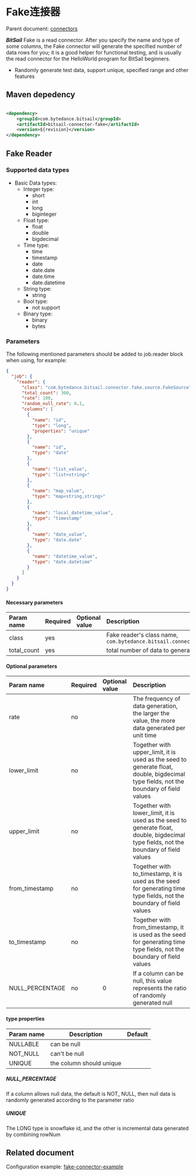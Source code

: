 # Fake连接器

Parent document: [connectors](../README.md)

***BitSail*** Fake is a read connector. After you specify the name and type of some columns, the Fake connector will
generate the specified number of data rows for you; it is a good helper for functional testing, and is usually the read
connector for the HelloWorld program for BitSail beginners.

- Randomly generate test data, support unique, specified range and other features

## Maven depedency

```xml

<dependency>
    <groupId>com.bytedance.bitsail</groupId>
    <artifactId>bitsail-connector-fake</artifactId>
    <version>${revision}</version>
</dependency>
```

## Fake Reader

### Supported data types

- Basic Data types:
	- Integer type:
		- short
		- int
		- long
		- biginteger
	- Float type:
		- float
		- double
		- bigdecimal
	- Time type:
		- time
		- timestamp
		- date
		- date.date
		- date.time
		- date.datetime
	- String type:
		- string
	- Bool type:
		- not support
	- Binary type:
		- binary
		- bytes

### Parameters

The following mentioned parameters should be added to job.reader block when using, for example:

```json
{
  "job": {
    "reader": {
      "class": "com.bytedance.bitsail.connector.fake.source.FakeSource",
      "total_count": 300,
      "rate": 100,
      "random_null_rate": 0.1,
      "columns": [
        {
          "name": "id",
          "type": "long",
          "properties": "unique"
        },
        {
          "name": "id",
          "type": "date"
        },
        {
          "name": "list_value",
          "type": "list<string>"
        },
        {
          "name": "map_value",
          "type": "map<string,string>"
        },
        {
          "name": "local_datetime_value",
          "type": "timestamp"
        },
        {
          "name": "date_value",
          "type": "date.date"
        },
        {
          "name": "datetime_value",
          "type": "date.datetime"
        }
      ]
    }
  }
}
```

#### Necessary parameters

| Param name  | Required | Optional value | Description                                                                               |
|:------------|:---------|:---------------|:------------------------------------------------------------------------------------------|
| class       | yes      |                | Fake reader's class name, `com.bytedance.bitsail.connector.legacy.fake.source.FakeSource` |
| total_count | yes      |                | total number of data to generate                                                          |

#### Optional parameters

| Param name      | Required | Optional value | Description                                                                                                                           |
|:----------------|:---------|:---------------|:--------------------------------------------------------------------------------------------------------------------------------------|
| rate            | no       |                | The frequency of data generation, the larger the value, the more data generated per unit time                                         |
| lower_limit     | no       |                | Together with upper_limit, it is used as the seed to generate float, double, bigdecimal type fields, not the boundary of field values |
| upper_limit     | no       |                | Together with lower_limit, it is used as the seed to generate float, double, bigdecimal type fields, not the boundary of field values |
| from_timestamp  | no       |                | Together with to_timestamp, it is used as the seed for generating time type fields, not the boundary of field values                  |
| to_timestamp    | no       |                | Together with from_timestamp, it is used as the seed for generating time type fields, not the boundary of field values                |
| NULL_PERCENTAGE | no       | 0              | If a column can be null, this value represents the ratio of randomly generated null                                                   |

#### type properties

| Param name | Description              | Default | 
|------------|--------------------------|:--------|
| NULLABLE   | can be null              |         | 
| NOT_NULL   | can't be null            |         | 
| UNIQUE     | the column should unique |         |

##### NULL_PERCENTAGE

If a column allows null data, the default is NOT_ NULL, then null data is randomly generated according to the parameter
ratio

##### UNIQUE

The LONG type is snowflake id, and the other is incremental data generated by combining rowNum

## Related document

Configuration example:  [fake-connector-example](./fake-example.md)
